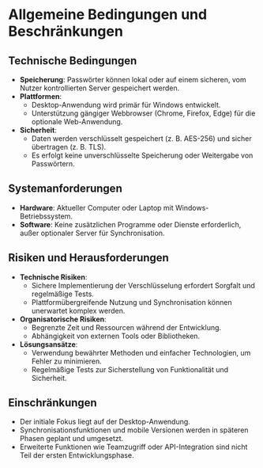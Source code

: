 # Allgemeine Bedingungen und Beschränkungen

## Technische Bedingungen
- **Speicherung**: Passwörter können lokal oder auf einem sicheren, vom Nutzer kontrollierten Server gespeichert werden.
- **Plattformen**:
  - Desktop-Anwendung wird primär für Windows entwickelt.
  - Unterstützung gängiger Webbrowser (Chrome, Firefox, Edge) für die optionale Web-Anwendung.
- **Sicherheit**:
  - Daten werden verschlüsselt gespeichert (z. B. AES-256) und sicher übertragen (z. B. TLS).
  - Es erfolgt keine unverschlüsselte Speicherung oder Weitergabe von Passwörtern.

## Systemanforderungen
- **Hardware**: Aktueller Computer oder Laptop mit Windows-Betriebssystem.
- **Software**: Keine zusätzlichen Programme oder Dienste erforderlich, außer optionaler Server für Synchronisation.

## Risiken und Herausforderungen
- **Technische Risiken**:
  - Sichere Implementierung der Verschlüsselung erfordert Sorgfalt und regelmäßige Tests.
  - Plattformübergreifende Nutzung und Synchronisation können unerwartet komplex werden.
- **Organisatorische Risiken**:
  - Begrenzte Zeit und Ressourcen während der Entwicklung.
  - Abhängigkeit von externen Tools oder Bibliotheken.
- **Lösungsansätze**:
  - Verwendung bewährter Methoden und einfacher Technologien, um Fehler zu minimieren.
  - Regelmäßige Tests zur Sicherstellung von Funktionalität und Sicherheit.

## Einschränkungen
- Der initiale Fokus liegt auf der Desktop-Anwendung.
- Synchronisationsfunktionen und mobile Versionen werden in späteren Phasen geplant und umgesetzt.
- Erweiterte Funktionen wie Teamzugriff oder API-Integration sind nicht Teil der ersten Entwicklungsphase.
